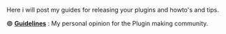 Here i will post my guides for releasing your plugins and howto's and tips.




:purple_circle: [**Guidelines**](https://github.com/KrunghCrow/Plugin-Guidelines/blob/main/Guidelines.md) : My personal opinion for the Plugin making community.
